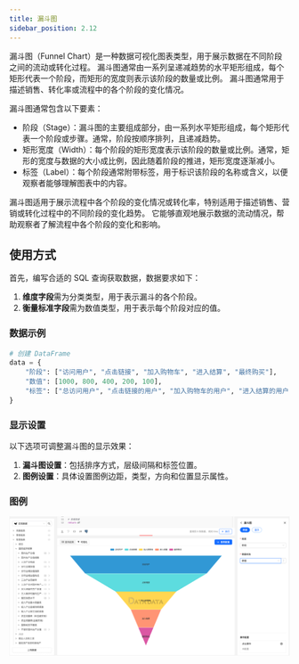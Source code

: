 ```yaml
---
title: 漏斗图
sidebar_position: 2.12
---
```


漏斗图（Funnel Chart）是一种数据可视化图表类型，用于展示数据在不同阶段之间的流动或转化过程。
漏斗图通常由一系列呈递减趋势的水平矩形组成，每个矩形代表一个阶段，而矩形的宽度则表示该阶段的数量或比例。
漏斗图通常用于描述销售、转化率或流程中的各个阶段的变化情况。

漏斗图通常包含以下要素：

- 阶段（Stage）：漏斗图的主要组成部分，由一系列水平矩形组成，每个矩形代表一个阶段或步骤。通常，阶段按顺序排列，且递减趋势。
- 矩形宽度（Width）：每个阶段的矩形宽度表示该阶段的数量或比例。通常，矩形的宽度与数据的大小成比例，因此随着阶段的推进，矩形宽度逐渐减小。
- 标签（Label）：每个阶段通常附带标签，用于标识该阶段的名称或含义，以便观察者能够理解图表中的内容。

漏斗图适用于展示流程中各个阶段的变化情况或转化率，特别适用于描述销售、营销或转化过程中的不同阶段的变化趋势。
它能够直观地展示数据的流动情况，帮助观察者了解流程中各个阶段的变化和影响。

## 使用方式

首先，编写合适的 SQL 查询获取数据，数据要求如下：

1. **维度字段**需为分类类型，用于表示漏斗的各个阶段。  
2. **衡量标准字段**需为数值类型，用于表示每个阶段对应的值。  

### 数据示例

```py
# 创建 DataFrame
data = {
    "阶段": ["访问用户", "点击链接", "加入购物车", "进入结算", "最终购买"],
    "数值": [1000, 800, 400, 200, 100],
    "标签": ["总访问用户", "点击链接的用户", "加入购物车的用户", "进入结算的用户", "最终购买的用户"]
}
```


### 显示设置

以下选项可调整漏斗图的显示效果：

1. **漏斗图设置**：包括排序方式，层级间隔和标签位置。  
2. **图例设置**：具体设置图例边距，类型，方向和位置显示属性。  


### 图例

![漏斗图](./funnel.png)
